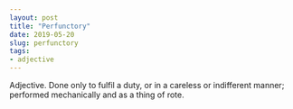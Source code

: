 ```yaml
---
layout: post
title: "Perfunctory"
date: 2019-05-20
slug: perfunctory
tags:
- adjective
---
```


Adjective. Done only to fulfil a duty, or in a careless or indifferent manner; performed mechanically and as a thing of rote.
